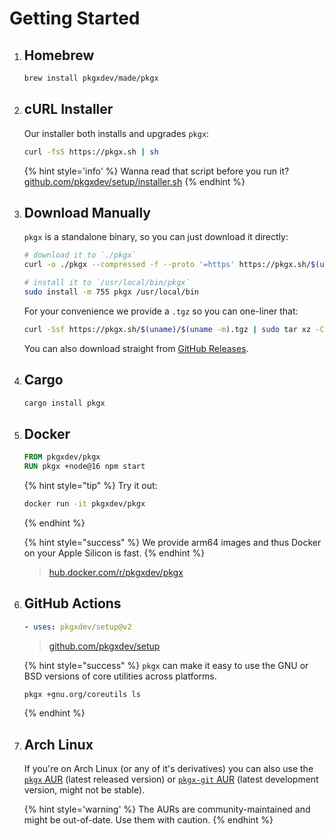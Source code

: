 # Getting Started

1. ## Homebrew

   ```sh
   brew install pkgxdev/made/pkgx
   ```

2. ## cURL Installer

   Our installer both installs and upgrades `pkgx`:

   ```sh
   curl -fsS https://pkgx.sh | sh
   ```

   {% hint style='info' %}
   Wanna read that script before you run it? [github.com/pkgxdev/setup/installer.sh][installer]
   {% endhint %}

3. ## Download Manually

   `pkgx` is a standalone binary, so you can just download it directly:

   ```sh
   # download it to `./pkgx`
   curl -o ./pkgx --compressed -f --proto '=https' https://pkgx.sh/$(uname)/$(uname -m)

   # install it to `/usr/local/bin/pkgx`
   sudo install -m 755 pkgx /usr/local/bin
   ```

   For your convenience we provide a `.tgz` so you can one-liner that:

   ```sh
   curl -Ssf https://pkgx.sh/$(uname)/$(uname -m).tgz | sudo tar xz -C /usr/local/bin
   ```

   You can also download straight from [GitHub Releases].

4. ## Cargo

   ```sh
   cargo install pkgx
   ```

5. ## Docker

   ```Dockerfile
   FROM pkgxdev/pkgx
   RUN pkgx +node@16 npm start
   ```

   {% hint style="tip" %}
   Try it out:
   ```sh
   docker run -it pkgxdev/pkgx
   ```
   {% endhint %}

   {% hint style="success" %}
   We provide arm64 images and thus Docker on your Apple Silicon is fast.
   {% endhint %}

   > [hub.docker.com/r/pkgxdev/pkgx](https://hub.docker.com/r/pkgxdev/pkgx)

6. ## GitHub Actions

   ```yaml
   - uses: pkgxdev/setup@v2
   ```

   > [github.com/pkgxdev/setup](https://github.com/pkgxdev/setup)

   {% hint style="success" %}
   `pkgx` can make it easy to use the GNU or BSD versions of core utilities
   across platforms.

   ```sh
   pkgx +gnu.org/coreutils ls
   ```

   {% endhint %}


7. ## Arch Linux

   If you're on Arch Linux (or any of it's derivatives) you can also use the
   [`pkgx` AUR] (latest released version) or [`pkgx-git` AUR] (latest
   development version, might not be stable).

   {% hint style='warning' %}
   The AURs are community-maintained and might be out-of-date. Use them with caution.
   {% endhint %}


[`brew`]: https://brew.sh
[GitHub Releases]: https://github.com/pkgxdev/pkgx/releases
[installer]: https://github.com/pkgxdev/setup/blob/main/installer.sh
[`pkgx` AUR]: https://aur.archlinux.org/packages/pkgx
[`pkgx-git` AUR]: https://aur.archlinux.org/packages/pkgx-git
